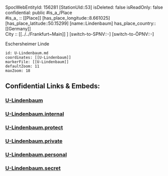 ﻿---
location: [50.15299,8.661025] 
type: Station 
mapzoom: [8,18] 
mapmarker: subway 
tags:
- geo/station/subway
---
SpocWebEntityId: 156281
[StationUId::53] 
isDeleted: false
isReadOnly: false
confidential: public
#is_a_/Place  
#is_a_ :: [[Place]] 
[has_place_longitude::8.661025] 
[has_place_latitude::50.15299] 
[name::Lindenbaum] 
has_place_country:: [[Germany]]  
City :: [[../../Frankfurt~Main]] ] 
[switch-to-SPNV::-] 
[switch-to-ÖPNV::-] 

Eschersheimer Linde

```leaflet
id: U-Lindenbaum.md
coordinates: [[U-Lindenbaum]] 
markerFile: [[U-Lindenbaum]] 
defaultZoom: 11 
maxZoom: 18
```


## Confidential Links & Embeds: 

### [U-Lindenbaum](/_public/Earth/Continent/Europe/Europe~Central/Germany/Germany~West/Hessen/counties~Hessen/Frankfurt~Main/Stations-FFM~U/U-Lindenbaum.md) 

### [U-Lindenbaum.internal](/_internal/Earth/Continent/Europe/Europe~Central/Germany/Germany~West/Hessen/counties~Hessen/Frankfurt~Main/Stations-FFM~U/U-Lindenbaum.internal.md) 

### [U-Lindenbaum.protect](/_protect/Earth/Continent/Europe/Europe~Central/Germany/Germany~West/Hessen/counties~Hessen/Frankfurt~Main/Stations-FFM~U/U-Lindenbaum.protect.md) 

### [U-Lindenbaum.private](/_private/Earth/Continent/Europe/Europe~Central/Germany/Germany~West/Hessen/counties~Hessen/Frankfurt~Main/Stations-FFM~U/U-Lindenbaum.private.md) 

### [U-Lindenbaum.personal](/_personal/Earth/Continent/Europe/Europe~Central/Germany/Germany~West/Hessen/counties~Hessen/Frankfurt~Main/Stations-FFM~U/U-Lindenbaum.personal.md) 

### [U-Lindenbaum.secret](/_secret/Earth/Continent/Europe/Europe~Central/Germany/Germany~West/Hessen/counties~Hessen/Frankfurt~Main/Stations-FFM~U/U-Lindenbaum.secret.md) 
